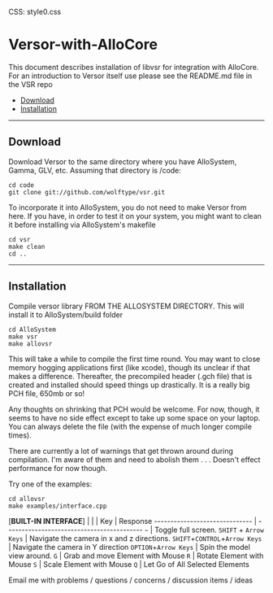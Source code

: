CSS: style0.css

Versor-with-AlloCore
===

This document describes installation of libvsr for integration with AlloCore.  For an introduction to Versor itself use please see the README.md file in the VSR repo

* [Download](#download)
* [Installation](#installation)

---

Download
---

Download Versor to the same directory where you have AlloSystem, Gamma, GLV, etc.  Assuming that directory is /code:

	cd code
	git clone git://github.com/wolftype/vsr.git

To incorporate it into AlloSystem, you do not need to make Versor from here.  If you have, in order to test it on your system, you might want to clean it before
installing via AlloSystem's makefile

	cd vsr
	make clean
	cd ..

---

Installation
---

Compile versor library FROM THE ALLOSYSTEM DIRECTORY.  This will install it to AlloSystem/build folder

	cd AlloSystem
	make vsr
	make allovsr

This will take a while to compile the first time round.  You may want to close memory hogging applications first (like xcode), though its unclear if that makes a difference.
Thereafter, the precompiled header (.gch file) that is created and installed should speed things up drastically.  It is a really big PCH file, 650mb or so!

Any thoughts on shrinking that PCH would be welcome.  For now, though, it seems to have no side effect except to take up some space on your laptop.
You can always delete the file (with the expense of much longer compile times).

There are currently a lot of warnings that get thrown around during compilation.  I'm aware of them and need to abolish them . . . Doesn't effect performance for now though.

Try one of the examples:

	cd allovsr
	make examples/interface.cpp

[**BUILT-IN INTERFACE**]
|                              | 	                                          |
Key                            | Response
------------------------------ | ------------------------------------------
`~`                            | Toggle full screen.
`SHIFT` + `Arrow Keys`         | Navigate the camera  in x and z directions.
`SHIFT`+`CONTROL`+`Arrow Keys` | Navigate the camera in Y direction
`OPTION`+`Arrow Keys`          | Spin the model view around.
`G`                            | Grab and move Element with Mouse
`R`                            | Rotate Element with Mouse
`S`                            | Scale Element with Mouse
`Q`                            | Let Go of All Selected Elements


Email me with problems / questions / concerns / discussion items / ideas


